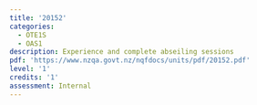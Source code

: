 ```yaml
---
title: '20152'
categories:
  - OTE1S
  - OAS1
description: Experience and complete abseiling sessions
pdf: 'https://www.nzqa.govt.nz/nqfdocs/units/pdf/20152.pdf'
level: '1'
credits: '1'
assessment: Internal
---
```



